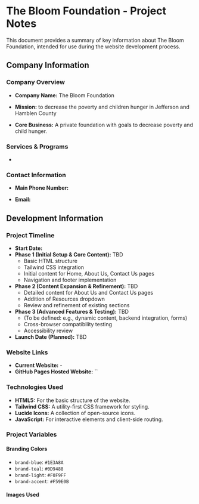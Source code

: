 # The Bloom Foundation - Project Notes

This document provides a summary of key information about The Bloom Foundation, intended for use during the website development process.

## Company Information

### **Company Overview**

-   **Company Name:** The Bloom Foundation

-   **Mission:** to decrease the poverty and children hunger in Jefferson and Hamblen County

-   **Core Business:** A private foundation with goals to decrease poverty and child hunger.

### **Services & Programs**

-   

### **Contact Information**

-   **Main Phone Number:** 

-   **Email:** 


## Development Information

### **Project Timeline**

-   **Start Date:** 
-   **Phase 1 (Initial Setup & Core Content):** TBD
    -   Basic HTML structure
    -   Tailwind CSS integration
    -   Initial content for Home, About Us, Contact Us pages
    -   Navigation and footer implementation
-   **Phase 2 (Content Expansion & Refinement):** TBD
    -   Detailed content for About Us and Contact Us pages
    -   Addition of Resources dropdown
    -   Review and refinement of existing sections
-   **Phase 3 (Advanced Features & Testing):** TBD
    -   (To be defined: e.g., dynamic content, backend integration, forms)
    -   Cross-browser compatibility testing
    -   Accessibility review
-   **Launch Date (Planned):** TBD

### **Website Links**

-   **Current Website:** -
-   **GitHub Pages Hosted Website:** ``

### **Technologies Used**

-   **HTML5:** For the basic structure of the website.
-   **Tailwind CSS:** A utility-first CSS framework for styling.
-   **Lucide Icons:** A collection of open-source icons.
-   **JavaScript:** For interactive elements and client-side routing.

### **Project Variables**

#### **Branding Colors**

-   `brand-blue`: `#1E3A8A`
-   `brand-teal`: `#0D9488`
-   `brand-light`: `#F0F9FF`
-   `brand-accent`: `#F59E0B`

#### **Images Used**


